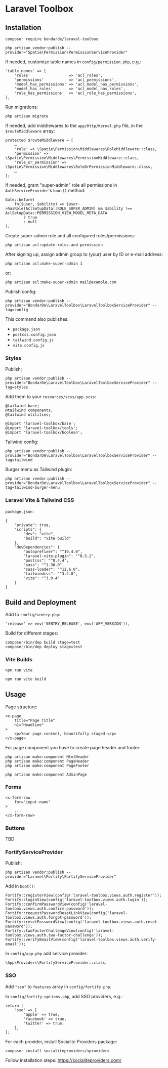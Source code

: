 # Laravel Toolbox


## Installation

    composer require bondarde/laravel-toolbox

    php artisan vendor:publish --provider="Spatie\Permission\PermissionServiceProvider"


If needed, customize table names in `config/permission.php`, e.g.:

    'table_names' => [
        'roles'                 => 'acl_roles',
        'permissions'           => 'acl_permissions',
        'model_has_permissions' => 'acl_model_has_permissions',
        'model_has_roles'       => 'acl_model_has_roles',
        'role_has_permissions'  => 'acl_role_has_permissions',
    ],


Run migrations:

    php artisan migrate


If needed, add middlewares to the `app/Http/Kernel.php` file, in the `$routeMiddleware` array:

    protected $routeMiddleware = [
        …
        'role' => \Spatie\Permission\Middlewares\RoleMiddleware::class,
        'permission' => \Spatie\Permission\Middlewares\PermissionMiddleware::class,
        'role_or_permission' => \Spatie\Permission\Middlewares\RoleOrPermissionMiddleware::class,
        …
    ];


If needed, grant "super-admin" role all permissions in `AuthServiceProvider`'s `boot()` method:

    Gate::before(
        fn($user, $ability) => $user->hasRole(AclSetupData::ROLE_SUPER_ADMIN) && $ability !== AclSetupData::PERMISSION_VIEW_MODEL_META_DATA
            ? true
            : null
    );


Create super-admin role and all configured roles/permissions:

    php artisan acl:update-roles-and-permission


After signing up, assign admin group to (your) user by ID or e-mail address:

    php artisan acl:make-super-admin 1

or:

    php artisan acl:make-super-admin mail@example.com


Publish config:

    php artisan vendor:publish --provider="BondarDe\LaravelToolbox\LaravelToolboxServiceProvider" --tag=config

This command also publishes:
- `package.json`
- `postcss.config.json`
- `tailwind.config.js`
- `vite.config.js`


### Styles

Publish:

    php artisan vendor:publish --provider="BondarDe\LaravelToolbox\LaravelToolboxServiceProvider" --tag=styles

Add them to your `resources/scss/app.scss`:

    @tailwind base;
    @tailwind components;
    @tailwind utilities;

    @import 'laravel-toolbox/base';
    @import 'laravel-toolbox/tools';
    @import 'laravel-toolbox/boolean';


Tailwind config:

    php artisan vendor:publish --provider="BondarDe\LaravelToolbox\LaravelToolboxServiceProvider" --tag=tailwind


Burger menu as Tailwind plugin:

    php artisan vendor:publish --provider="BondarDe\LaravelToolbox\LaravelToolboxServiceProvider" --tag=tailwind-burger-menu





### Laravel Vite & Tailwind CSS

`package.json`:

    {
        "private": true,
        "scripts": {
            "dev": "vite",
            "build": "vite build"
        },
        "devDependencies": {
            "autoprefixer": "^10.4.0",
            "laravel-vite-plugin": "^0.5.2",
            "postcss": "^8.4.4",
            "sass": "^1.30.0",
            "sass-loader": "^12.6.0",
            "tailwindcss": "^3.2.0",
            "vite": "^3.0.4"
        }
    }


## Build and Deployment

Add to `config/sentry.php`:

    'release' => env('SENTRY_RELEASE', env('APP_VERSION')),

Build for different stages:

    composer/bin/dep build stage=test
    composer/bin/dep deploy stage=test


### Vite Builds

    npm run vite

    npm run vite build


## Usage

Page structure:

    <x-page
        title="Page Title"
        h1="Headline"
    >
        <p>Your page content, beautifully staged.</p>
    </x-page>


For page component you have to create page header and footer:

    php artisan make:component HtmlHeader
    php artisan make:component PageHeader
    php artisan make:component PageFooter

    php artisan make:component AdminPage


### Forms

    <x-form-row
        for="input-name"
    >
        ...
    </x-form-row>


### Buttons

TBD









### FortifyServiceProvider

Publish:

    php artisan vendor:publish --provider="Laravel\Fortify\FortifyServiceProvider"


Add in `boot()`:

    Fortify::registerView(config('laravel-toolbox.views.auth.register'));
    Fortify::loginView(config('laravel-toolbox.views.auth.login'));
    Fortify::confirmPasswordView(config('laravel-toolbox.views.auth.confirm-password'));
    Fortify::requestPasswordResetLinkView(config('laravel-toolbox.views.auth.forgot-password'));
    Fortify::resetPasswordView(config('laravel-toolbox.views.auth.reset-password'));
    Fortify::twoFactorChallengeView(config('laravel-toolbox.views.auth.two-factor-challenge'));
    Fortify::verifyEmailView(config('laravel-toolbox.views.auth.verify-email'));


In `config/app.php` add service provider:

    \App\Providers\FortifyServiceProvider::class,


### SSO

Add `"sso"` to `features` array in `config/fortify.php`.

In `config/fortify-options.php`, add SSO providers, e.g.:

    return [
        'sso' => [
            'apple' => true,
            'facebook' => true,
            'twitter' => true,
        ],
    ];





For each provider, install Socialite Providers package:

    composer install socialiteproviders/<provider>

Follow installation steps:
https://socialiteproviders.com/


